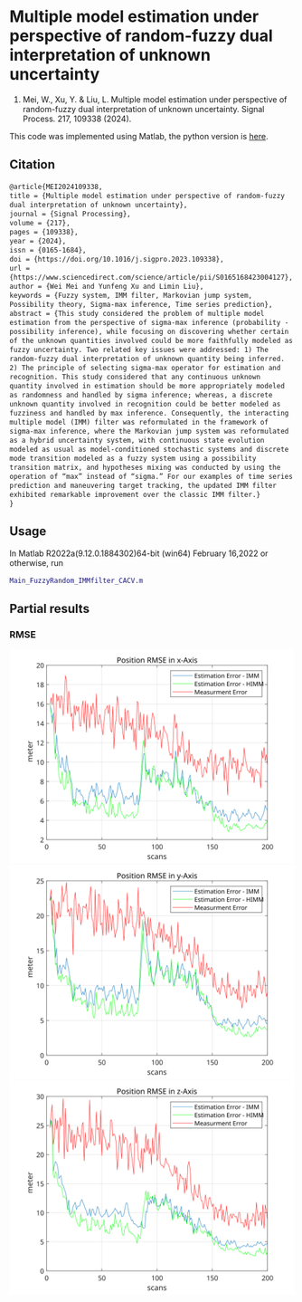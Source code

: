 # Multiple model estimation under perspective of random-fuzzy dual interpretation of unknown uncertainty

1. Mei, W., Xu, Y. & Liu, L. Multiple model estimation under perspective of random-fuzzy dual interpretation of unknown uncertainty. Signal Process. 217, 109338 (2024).

This code was implemented using Matlab, the python version is [here](https://github.com/SongJgit/filternet).


## Citation
```
@article{MEI2024109338,
title = {Multiple model estimation under perspective of random-fuzzy dual interpretation of unknown uncertainty},
journal = {Signal Processing},
volume = {217},
pages = {109338},
year = {2024},
issn = {0165-1684},
doi = {https://doi.org/10.1016/j.sigpro.2023.109338},
url = {https://www.sciencedirect.com/science/article/pii/S0165168423004127},
author = {Wei Mei and Yunfeng Xu and Limin Liu},
keywords = {Fuzzy system, IMM filter, Markovian jump system, Possibility theory, Sigma-max inference, Time series prediction},
abstract = {This study considered the problem of multiple model estimation from the perspective of sigma-max inference (probability - possibility inference), while focusing on discovering whether certain of the unknown quantities involved could be more faithfully modeled as fuzzy uncertainty. Two related key issues were addressed: 1) The random-fuzzy dual interpretation of unknown quantity being inferred. 2) The principle of selecting sigma-max operator for estimation and recognition. This study considered that any continuous unknown quantity involved in estimation should be more appropriately modeled as randomness and handled by sigma inference; whereas, a discrete unknown quantity involved in recognition could be better modeled as fuzziness and handled by max inference. Consequently, the interacting multiple model (IMM) filter was reformulated in the framework of sigma-max inference, where the Markovian jump system was reformulated as a hybrid uncertainty system, with continuous state evolution modeled as usual as model-conditioned stochastic systems and discrete mode transition modeled as a fuzzy system using a possibility transition matrix, and hypotheses mixing was conducted by using the operation of “max” instead of “sigma.” For our examples of time series prediction and maneuvering target tracking, the updated IMM filter exhibited remarkable improvement over the classic IMM filter.}
}
```

## Usage
In Matlab R2022a(9.12.0.1884302)64-bit (win64) February 16,2022 or otherwise, run 

```matlab
Main_FuzzyRandom_IMMfilter_CACV.m
```

## Partial results 

### RMSE
![](./figs/Error_x.svg)
![](./figs/Error_y.svg)
![](./figs/Error_z.svg)
